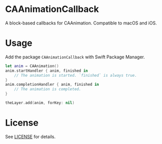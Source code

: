 # CAAnimationCallback

A block-based callbacks for CAAnimation. Compatible to macOS and iOS.

# Usage

Add the package `CAAnimationCallback` with Swift Package Manager.

```swift
let anim = CAAnimation()
anim.startHandler { anim, finished in
	// The animation is started. `finished` is always true.
}
anim.completionHandler { anim, finished in
	// The animation is completed.
}

theLayer.add(anim, forKey: nil)
``` 
# License

See [LICENSE](./LICENSE) for details.

